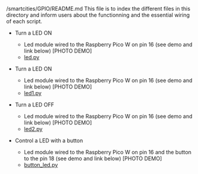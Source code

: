 /smartcities/GPIO/README.md
This file is to index the different files in this directory and inform users about the functionning and the essential wiring of each script. 

* Turn a LED ON
  - Led module wired to the Raspberry Pico W on pin 16 (see demo and link below)
      [PHOTO DEMO]
  - [led.py](https://github.com/HEPL-Galhardo/smartcities/blob/main/GPIO/led.py)
  
* Turn a LED ON
  - Led module wired to the Raspberry Pico W on pin 16 (see demo and link below)
      [PHOTO DEMO]
  - [led1.py](https://github.com/HEPL-Galhardo/smartcities/blob/main/GPIO/led1.py)
 
* Turn a LED OFF
  - Led module wired to the Raspberry Pico W on pin 16 (see demo and link below)
      [PHOTO DEMO]
  - [led2.py](https://github.com/HEPL-Galhardo/smartcities/blob/main/GPIO/led2.py)
  
* Control a LED with a button
  - Led module wired to the Raspberry Pico W on pin 16 and the button to the pin 18 (see demo and link below)
      [PHOTO DEMO]
  - [button_led.py](https://github.com/HEPL-Galhardo/smartcities/blob/main/GPIO/button_led.py)
